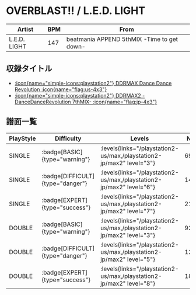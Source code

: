 # OVERBLAST!! / L.E.D. LIGHT

|Artist|BPM|From|
|------|---|----|
|L.E.D. LIGHT|147|beatmania APPEND 5thMIX -Time to get down-|

## 収録タイトル

- [:icon{name="simple-icons:playstation2"} DDRMAX Dance Dance Revolution :icon{name="flag:us-4x3"}](/playstation2-us/max)
- [:icon{name="simple-icons:playstation2"} DDRMAX2 -DanceDanceRevolution 7thMIX- :icon{name="flag:jp-4x3"}](/playstation2-jp/max2)

## 譜面一覧

|PlayStyle|Difficulty|Levels|Notes|Movie|
|---------|----------|------|-----|-----|
|SINGLE| :badge[BASIC]{type="warning"}| :levels{links="/playstation2-us/max,/playstation2-jp/max2" level="3"}|69/10||
|SINGLE| :badge[DIFFICULT]{type="danger"}| :levels{links="/playstation2-us/max,/playstation2-jp/max2" level="6"}|143/20||
|SINGLE| :badge[EXPERT]{type="success"}| :levels{links="/playstation2-us/max,/playstation2-jp/max2" level="7"}|212/14||
|DOUBLE| :badge[BASIC]{type="warning"}| :levels{links="/playstation2-us/max,/playstation2-jp/max2" level="3"}|92/12||
|DOUBLE| :badge[DIFFICULT]{type="danger"}| :levels{links="/playstation2-us/max,/playstation2-jp/max2" level="5"}|126/6||
|DOUBLE| :badge[EXPERT]{type="success"}| :levels{links="/playstation2-us/max,/playstation2-jp/max2" level="8"}|181/7||
